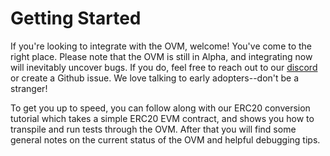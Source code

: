 # Getting Started

If you're looking to integrate with the OVM, welcome!  You've come to the right place.  Please note that the OVM is still in Alpha, and integrating now will inevitably uncover bugs.  If you do, feel free to reach out to our [discord](https://discord.gg/cveQWV) or create a Github issue.  We love talking to early adopters--don't be a stranger!

To get you up to speed, you can follow along with our ERC20 conversion tutorial which takes a simple ERC20 EVM contract, and shows you how to transpile and run tests through the OVM.  After that you will find some general notes on the current status of the OVM and helpful debugging tips.